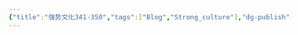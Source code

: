 ```yaml
---
{"title":"强势文化341-350","tags":["Blog","Strong_culture"],"dg-publish":true,"dg-note-icon":5,"permalink":"/🌓Interest_兴趣/Exalt 提升/强势文化/35强势文化341-350/","dgPassFrontmatter":true,"noteIcon":5,"created":"2024-09-19T10:56:54.420+08:00","updated":"2024-09-19T11:01:02.269+08:00"}
---
```



